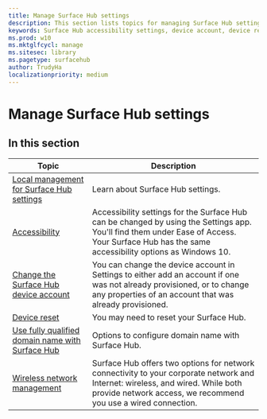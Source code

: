 ```yaml
---
title: Manage Surface Hub settings
description: This section lists topics for managing Surface Hub settings.
keywords: Surface Hub accessibility settings, device account, device reset, windows updates, wireless network management
ms.prod: w10
ms.mktglfcycl: manage
ms.sitesec: library
ms.pagetype: surfacehub
author: TrudyHa
localizationpriority: medium
---
```


# Manage Surface Hub settings

## In this section

|Topic | Description|
| ------ | --------------- |
| [Local management for Surface Hub settings](local-management-surface-hub-settings.md) | Learn about Surface Hub settings.  |
| [Accessibility](https://technet.microsoft.com/itpro/surface-hub/accessibility-surface-hub) | Accessibility settings for the Surface Hub can be changed by using the Settings app. You'll find them under Ease of Access. Your Surface Hub has the same accessibility options as Windows 10.|
| [Change the Surface Hub device account](https://technet.microsoft.com/itpro/surface-hub/change-surface-hub-device-account) | You can change the device account in Settings to either add an account if one was not already provisioned, or to change any properties of an account that was already provisioned.|
| [Device reset]( https://technet.microsoft.com/en-us/itpro/surface-hub/device-reset-suface-hub) | You may need to reset your Surface Hub.|
| [Use fully qualified domain name with Surface Hub]() | Options to configure domain name with Surface Hub.  |
| [Wireless network management](https://technet.microsoft.com/itpro/surface-hub/wireless-network-management-for-surface-hub) | Surface Hub offers two options for network connectivity to your corporate network and Internet: wireless, and wired. While both provide network access, we recommend you use a wired connection. |
